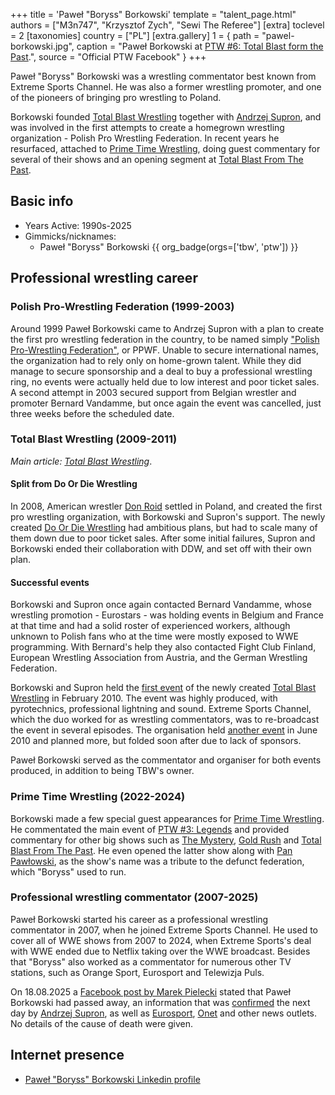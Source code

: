 +++
title = 'Paweł "Boryss" Borkowski'
template = "talent_page.html"
authors = ["M3n747", "Krzysztof Zych", "Sewi The Referee"]
[extra]
toclevel = 2
[taxonomies]
country = ["PL"]
[extra.gallery]
1 = { path = "pawel-borkowski.jpg", caption = "Paweł Borkowski at [PTW #6: Total Blast form the Past](@/e/ptw/2024-05-11-ptw-6.md).", source = "Official PTW Facebook" }
+++

Paweł "Boryss" Borkowski was a wrestling commentator best known from Extreme Sports Channel. He was also a former wrestling promoter, and one of the pioneers of bringing pro wrestling to Poland.
<!-- more -->

Borkowski founded [Total Blast Wrestling](@/o/tbw.md) together with [Andrzej Supron](@/w/andrzej-supron.md), and was involved in the first attempts to create a homegrown wrestling organization - Polish Pro Wrestling Federation.
In recent years he resurfaced, attached to [Prime Time Wrestling](@/o/ptw.md), doing guest commentary for several of their shows and an opening segment at [Total Blast From The Past](@/e/ptw/2024-05-11-ptw-6.md).

## Basic info

* Years Active: 1990s-2025
* Gimmicks/nicknames:
  - Paweł "Boryss" Borkowski {{ org_badge(orgs=['tbw', 'ptw']) }}
 
## Professional wrestling career

### Polish Pro-Wrestling Federation (1999-2003)

Around 1999 Paweł Borkowski came to Andrzej Supron with a plan to create the first pro wrestling federation in the country, to be named simply ["Polish Pro-Wrestling Federation"](@/o/ppwf.md), or PPWF. Unable to secure international names, the organization had to rely only on home-grown talent. While they did manage to secure sponsorship and a deal to buy a professional wrestling ring, no events were actually held due to low interest and poor ticket sales. A second attempt in 2003 secured support from Belgian wrestler and promoter Bernard Vandamme, but once again the event was cancelled, just three weeks before the scheduled date.

### Total Blast Wrestling (2009-2011)

_Main article: [Total Blast Wrestling](@/o/tbw.md)_.

#### Split from Do Or Die Wrestling

In 2008, American wrestler [Don Roid](@/w/don-roid.md) settled in Poland, and created the first pro wrestling organization, with Borkowski and Supron's support. The newly created [Do Or Die Wrestling](@/o/ddw.md) had ambitious plans, but had to scale many of them down due to poor ticket sales. After some initial failures, Supron and Borkowski ended their collaboration with DDW, and set off with their own plan.

#### Successful events

Borkowski and Supron once again contacted Bernard Vandamme, whose wrestling promotion - Eurostars - was holding events in Belgium and France at that time and had a solid roster of experienced workers, although unknown to Polish fans who at the time were mostly exposed to WWE programming. With Bernard's help they also contacted Fight Club Finland, European Wrestling Association from Austria, and the German Wrestling Federation.

Borkowski and Supron held the [first event](@/e/tbw/2010-02-27-tbw-1.md) of the newly created [Total Blast Wrestling](@/o/tbw.md) in February 2010. The event was highly produced, with pyrotechnics, professional lightning and sound. Extreme Sports Channel, which the duo worked for as wrestling commentators, was to re-broadcast the event in several episodes. The organisation held [another event](@/e/tbw/2010-06-05-tbw-2.md) in June 2010 and planned more, but folded soon after due to lack of sponsors.

Paweł Borkowski served as the commentator and organiser for both events produced, in addition to being TBW's owner.

### Prime Time Wrestling (2022-2024)

Borkowski made a few special guest appearances for [Prime Time Wrestling](@/o/ptw.md). He commentated the main event of [PTW #3: Legends](@/e/ptw/2022-11-26-ptw-3-legends.md) and provided commentary for other big shows such as [The Mystery](@/e/ptw/2023-06-25-ptw-4-mystery.md), [Gold Rush](@/e/ptw/2024-02-03-ptw-5-gold-rush.md) and [Total Blast From The Past](@/e/ptw/2024-05-11-ptw-6.md). He even opened the latter show along with [Pan Pawłowski](@/w/pan-pawlowski.md), as the show's name was a tribute to the defunct federation, which "Boryss" used to run.

### Professional wrestling commentator (2007-2025)

Paweł Borkowski started his career as a professional wrestling commentator in 2007, when he joined Extreme Sports Channel. He used to cover all of WWE shows from 2007 to 2024, when Extreme Sports's deal with WWE ended due to Netflix taking over the WWE broadcast.
Besides that "Boryss" also worked as a commentator for numerous other TV stations, such as Orange Sport, Eurosport and Telewizja Puls.

On 18.08.2025 a [Facebook post by Marek Pielecki][pielecki] stated that Paweł Borkowski had passed away, an information that was [confirmed][supron] the next day by [Andrzej Supron](@/w/andrzej-supron.md), as well as [Eurosport][eurosport], [Onet][onet] and other news outlets. No details of the cause of death were given.

## Internet presence

- [Paweł "Boryss" Borkowski Linkedin profile](https://pl.linkedin.com/in/pawe%C5%82-borkowski-7bba6511a)

[pielecki]: https://www.facebook.com/erefere.iueksa/posts/pfbid02HuEL974BPuTSakLtL42K4mRUhsQUMAgBMcsEjYXFdZ9RpFcW7UXUYCgGUqNCvpoEl
[supron]: https://www.facebook.com/andrzej.supron.16/posts/pfbid02zbNQVizYYs6EeiSXQFhiazzD1L513gyvKgzvzD1ySHinbKYXT5dAkkAzfJjxvzDhl
[eurosport]: https://www.facebook.com/EurosportPL/posts/pfbid02bZczr8UBW18upgCsZdgY3QWX1noxp7knCWfjGemR7VXkRUbhuyz7HA7LhZVtpYAJl
[onet]: https://przegladsportowy.onet.pl/inne-sporty/nie-zyje-polski-komentator-mial-45-lat/zrrzq90
